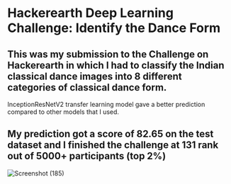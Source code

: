 # Hackerearth Deep Learning Challenge: Identify the Dance Form

## This was my submission to the Challenge on Hackerearth in which I had to classify the Indian classical dance images into 8 different categories of classical dance form.

InceptionResNetV2 transfer learning model gave a better prediction compared to other models that I used.

## My prediction got a score of 82.65 on the test dataset and I finished the challenge at 131 rank out of 5000+ participants (top 2%)

![Screenshot (185)](https://user-images.githubusercontent.com/13919456/86553610-3d320f80-bf19-11ea-8364-b7c9da1cd689.png)
